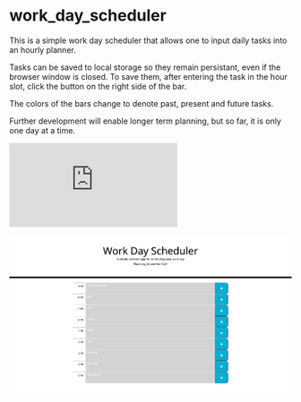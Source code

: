 # work_day_scheduler

This is a simple work day scheduler that allows one to input daily tasks into an hourly planner.

Tasks can be saved to local storage so they remain persistant, even if the browser window is closed.  To save them, after entering the task in the hour slot, click the button on the right side of the bar.

The colors of the bars change to denote past, present and future tasks.

Further development will enable longer term planning, but so far, it is only one day at a time.

![url](https://chefjaypeek.github.io/work_day_scheduler/index.html)

![picture](workSchedScreenShot.png)

